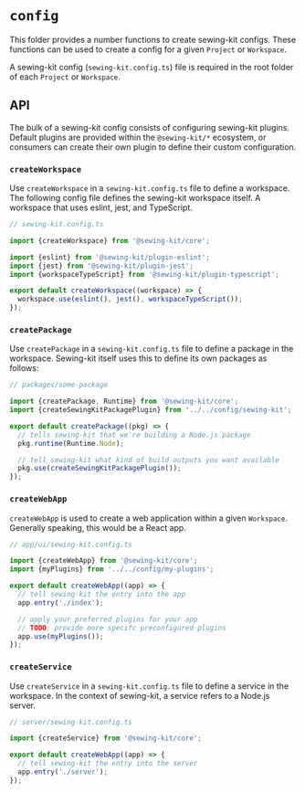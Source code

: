 # `config`

This folder provides a number functions to create sewing-kit configs. These functions can be used to create a config for a given `Project` or `Workspace`.

A sewing-kit config (`sewing-kit.config.ts`) file is required in the root folder of each `Project` or `Workspace`.

## API

The bulk of a sewing-kit config consists of configuring sewing-kit plugins. Default plugins are provided within the `@sewing-kit/*` ecosystem, or consumers can create their own plugin to define their custom configuration.

### `createWorkspace`

Use `createWorkspace` in a `sewing-kit.config.ts` file to define a workspace. The following config file defines the sewing-kit workspace itself. A workspace that uses eslint, jest, and TypeScript.

```ts
// sewing-kit.config.ts

import {createWorkspace} from '@sewing-kit/core';

import {eslint} from '@sewing-kit/plugin-eslint';
import {jest} from '@sewing-kit/plugin-jest';
import {workspaceTypeScript} from '@sewing-kit/plugin-typescript';

export default createWorkspace((workspace) => {
  workspace.use(eslint(), jest(), workspaceTypeScript());
});
```

### `createPackage`

Use `createPackage` in a `sewing-kit.config.ts` file to define a package in the workspace. Sewing-kit itself uses this to define its own packages as follows:

```ts
// packages/some-package

import {createPackage, Runtime} from '@sewing-kit/core';
import {createSewingKitPackagePlugin} from '../../config/sewing-kit';

export default createPackage((pkg) => {
  // tells sewing-kit that we're building a Node.js package
  pkg.runtime(Runtime.Node);

  // tell sewing-kit what kind of build outputs you want available
  pkg.use(createSewingKitPackagePlugin());
});
```

### `createWebApp`

`createWebApp` is used to create a web application within a given `Workspace`. Generally speaking, this would be a React app.

```ts
// app/ui/sewing-kit.config.ts

import {createWebApp} from '@sewing-kit/core';
import {myPlugins} from '../../config/my-plugins';

export default createWebApp((app) => {
  // tell sewing-kit the entry into the app
  app.entry('./index');

  // apply your preferred plugins for your app
  // TODO: provide more specifc preconfigured plugins
  app.use(myPlugins());
});
```

### `createService`

Use `createService` in a `sewing-kit.config.ts` file to define a service in the workspace. In the context of sewing-kit, a service refers to a Node.js server.

```ts
// server/sewing-kit.config.ts

import {createService} from '@sewing-kit/core';

export default createWebApp((app) => {
  // tell sewing-kit the entry into the server
  app.entry('./server');
});
```
